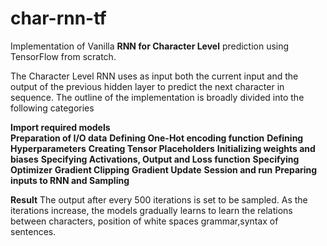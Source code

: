 # char-rnn-tf
Implementation of Vanilla **RNN for Character Level** prediction using TensorFlow from scratch.

The Character Level RNN uses as input both the current input and the output of the previous hidden layer to predict 
the next character in sequence. The outline of the implementation is broadly divided into the following categories

**Import required models**\
**Preparation of I/O data**
**Defining One-Hot encoding function**
**Defining Hyperparameters**
**Creating Tensor Placeholders**
**Initializing weights and biases**
**Specifying Activations, Output and Loss function**
**Specifying Optimizer**
**Gradient Clipping**
**Gradient Update**
**Session and run**
**Preparing inputs to RNN and Sampling**

**Result**
The output after every 500 iterations is set to be sampled.
As the iterations increase, the models gradually learns to learn the relations between characters,
position of white spaces grammar,syntax of sentences.

